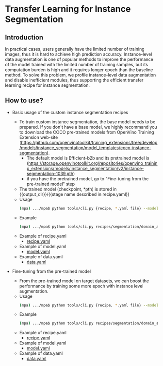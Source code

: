 # Transfer Learning for Instance Segmentation

## Introduction
In practical cases, users generally have the limited number of training images, thus it is hard to achieve high prediction accuracy.
Instance-level data augmentation is one of popular methods to improve the performance of the model trained with the limited number of training samples,
but its computation burden is high and it requires longer epoch than the baseline method.
To solve this problem, we profile instance-level data augmentation and disable inefficient modules, thus supporting the efficient transfer learning recipe for instance segmentation.

## How to use?
- Basic usage of the custom instance segmentation recipes
  - To train custom instance segmentation, the base model needs to be prepared. If you don't have a base model, we highly recommand you to download the COCO pre-trained models from OpenVino Training Extension web-site (https://github.com/openvinotoolkit/training_extensions/tree/develop/models/instance_segmentation/model_templates/coco-instance-segmentation).
    - The default model is Efficient-b2b and its pretrained model is (https://storage.openvinotoolkit.org/repositories/openvino_training_extensions/models/instance_segmentation/v2/instance-segmentation-1039.pth)
    - if you have the pretrained model, go to "Fine-tuning from the pre-trained model" step
  - The trained model (checkpoint, *pth) is stored in {{output_dir}}/{{stage name described in recipe.yaml}}
  - Usage
    ```bash
    (mpa) .../mpa$ python tools/cli.py {recipe, *.yaml file} --model_cfg {model, *.yaml file} --data_cfg {data, *.yaml file} --output_path {output_dir}
    ```
  - Example
    ```bash
    (mpa) .../mpa$ python tools/cli.py recipes/segmentation/domain_adapt/instance_segm/finetune/recipe.yaml --model_cfg models/detection/mask_rcnn_eff_b2b_fpn_1x_coco.py --data_cfg samples/cfgs/inst_seg/coco_repeated.data.yaml --output_path ./logs
    ```
  - Example of recipe.yaml
    - [recipe.yaml](../recipes/segmentation/domain_adapt/instance_segm/finetune/recipe.yaml)
  - Example of model.yaml
    - [model.yaml](../models/detection/mask_rcnn_eff_b2b_fpn_1x_coco.py)
  - Example of data.yaml
    - [data.yaml](../samples/cfgs/inst_seg/coco_repeated.data.yaml)

- Fine-tuning from the pre-trained model
  - From the pre-trained model on target datasets, we can boost the performance by training some more epoch with instance level augmentation.
  - Usage
    ```bash
    (mpa) .../mpa$ python tools/cli.py {recipe, *.yaml file} --model_cfg {model, *.yaml file} --data_cfg {data, *.yaml file} --output_path {output_dir} --model_ckpt {*.pth file}
    ```
  - Example
    ```bash
    (mpa) .../mpa$ python tools/cli.py recipes/segmentation/domain_adapt/instance_segm/finetune/recipe.yaml --model_cfg models/detection/mask_rcnn_eff_b2b_fpn_1x_coco.py --data_cfg samples/cfgs/inst_seg/coco_repeated.data.yaml --output_path ./logs --model_ckpt models/detection/instance-segmentation-1039.pth
    ```
  - Example of recipe.yaml
    - [recipe.yaml](../recipes/segmentation/domain_adapt/instance_segm/finetune/recipe.yaml)
  - Example of model.yaml
    - [model.yaml](../models/detection/mask_rcnn_eff_b2b_fpn_1x_coco.py)
  - Example of data.yaml
    - [data.yaml](../samples/cfgs/inst_seg/coco_repeated.data.yaml)
